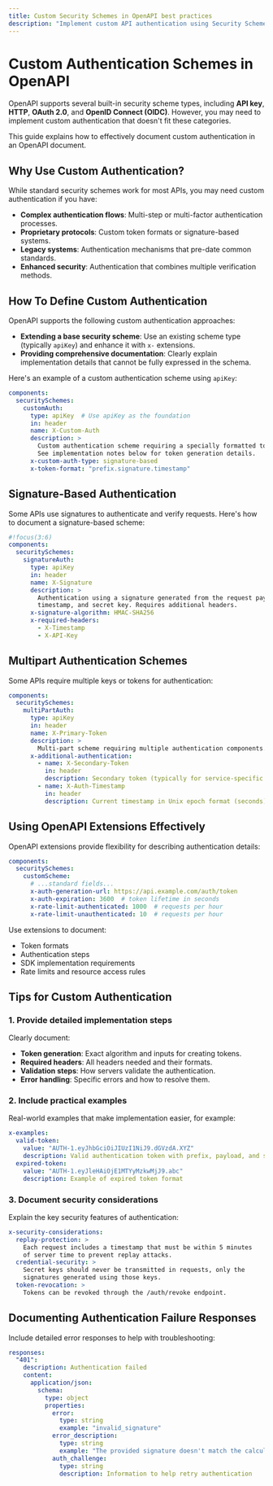 ```yaml
---
title: Custom Security Schemes in OpenAPI best practices
description: "Implement custom API authentication using Security Schemes in your OpenAPI specification for better security, developer experience, and seamless integration."
---
```

# Custom Authentication Schemes in OpenAPI

OpenAPI supports several built-in security scheme types, including **API key**, **HTTP**, **OAuth 2.0**, and **OpenID Connect (OIDC)**. However, you may need to implement custom authentication that doesn't fit these categories.

This guide explains how to effectively document custom authentication in an OpenAPI document.

## Why Use Custom Authentication?

While standard security schemes work for most APIs, you may need custom authentication if you have:

- **Complex authentication flows**: Multi-step or multi-factor authentication processes.
- **Proprietary protocols**: Custom token formats or signature-based systems.
- **Legacy systems**: Authentication mechanisms that pre-date common standards.
- **Enhanced security**: Authentication that combines multiple verification methods.

## How To Define Custom Authentication

OpenAPI supports the following custom authentication approaches:

- **Extending a base security scheme**: Use an existing scheme type (typically `apiKey`) and enhance it with `x-` extensions.
- **Providing comprehensive documentation**: Clearly explain implementation details that cannot be fully expressed in the schema.

Here's an example of a custom authentication scheme using `apiKey`:

```yaml
components:
  securitySchemes:
    customAuth:
      type: apiKey  # Use apiKey as the foundation
      in: header
      name: X-Custom-Auth
      description: >
        Custom authentication scheme requiring a specially formatted token.
        See implementation notes below for token generation details.
      x-custom-auth-type: signature-based
      x-token-format: "prefix.signature.timestamp"
```

## Signature-Based Authentication

Some APIs use signatures to authenticate and verify requests. Here's how to document a signature-based scheme:

```yaml
#!focus(3:6)
components:
  securitySchemes:
    signatureAuth:
      type: apiKey
      in: header
      name: X-Signature
      description: >
        Authentication using a signature generated from the request payload,
        timestamp, and secret key. Requires additional headers.
      x-signature-algorithm: HMAC-SHA256
      x-required-headers:
        - X-Timestamp
        - X-API-Key
```

## Multipart Authentication Schemes

Some APIs require multiple keys or tokens for authentication:

```yaml
components:
  securitySchemes:
    multiPartAuth:
      type: apiKey
      in: header
      name: X-Primary-Token
      description: >
        Multi-part scheme requiring multiple authentication components.
      x-additional-authentication:
        - name: X-Secondary-Token
          in: header
          description: Secondary token (typically for service-specific access)
        - name: X-Auth-Timestamp
          in: header
          description: Current timestamp in Unix epoch format (seconds)
```

## Using OpenAPI Extensions Effectively

OpenAPI extensions provide flexibility for describing authentication details:

```yaml
components:
  securitySchemes:
    customScheme:
      # ...standard fields...
      x-auth-generation-url: https://api.example.com/auth/token
      x-auth-expiration: 3600  # token lifetime in seconds
      x-rate-limit-authenticated: 1000  # requests per hour
      x-rate-limit-unauthenticated: 10  # requests per hour
```

Use extensions to document:

- Token formats
- Authentication steps
- SDK implementation requirements
- Rate limits and resource access rules


## Tips for Custom Authentication

### 1. Provide detailed implementation steps

Clearly document:

- **Token generation**: Exact algorithm and inputs for creating tokens.
- **Required headers**: All headers needed and their formats.
- **Validation steps**: How servers validate the authentication.
- **Error handling**: Specific errors and how to resolve them.


### 2. Include practical examples

Real-world examples that make implementation easier, for example:

```yaml
x-examples:
  valid-token:
    value: "AUTH-1.eyJhbGciOiJIUzI1NiJ9.dGVzdA.XYZ"
    description: Valid authentication token with prefix, payload, and signature
  expired-token:
    value: "AUTH-1.eyJleHAiOjE1MTYyMzkwMjJ9.abc"
    description: Example of expired token format
```

### 3. Document security considerations

Explain the key security features of authentication:

```yaml
x-security-considerations:
  replay-protection: >
    Each request includes a timestamp that must be within 5 minutes
    of server time to prevent replay attacks.
  credential-security: >
    Secret keys should never be transmitted in requests, only the
    signatures generated using those keys.
  token-revocation: >
    Tokens can be revoked through the /auth/revoke endpoint.
```

## Documenting Authentication Failure Responses

Include detailed error responses to help with troubleshooting:

```yaml
responses:
  "401":
    description: Authentication failed
    content:
      application/json:
        schema:
          type: object
          properties:
            error:
              type: string
              example: "invalid_signature"
            error_description:
              type: string
              example: "The provided signature doesn't match the calculated signature"
            auth_challenge:
              type: string
              description: Information to help retry authentication
```

